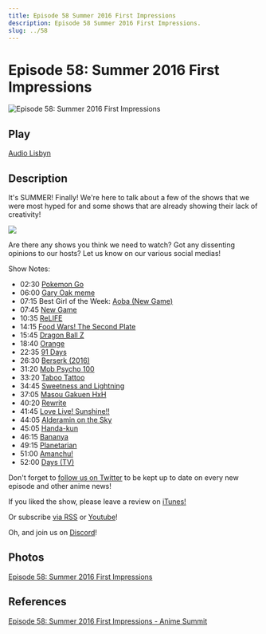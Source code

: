 ```yaml
---
title: Episode 58 Summer 2016 First Impressions
description: Episode 58 Summer 2016 First Impressions.
slug: ../58
---
```


# Episode 58: Summer 2016 First Impressions

![Episode 58: Summer 2016 First Impressions](https://i.imgur.com/r8V2pWY.png)

## Play

[Audio Lisbyn](http://traffic.libsyn.com/ranime/final_58_mixdown.mp3)

## Description

It's SUMMER! Finally! We're here to talk about a few of the shows that we were most hyped for and some shows that are already showing their lack of creativity!

[![](https://i.imgur.com/EPnQc1R.png)](http://traffic.libsyn.com/ranime/final_58_mixdown.mp3)

Are there any shows you think we need to watch? Got any dissenting opinions to our hosts? Let us know on our various social medias!

Show Notes:

*   02:30 [Pokemon Go](https://en.wikipedia.org/wiki/Pok%C3%A9mon_Go)
*   06:00 [Gary Oak meme](http://i.imgur.com/TMMr7vc.jpg)
*   07:15 Best Girl of the Week: [Aoba (New Game)](http://myanimelist.net/character/129052/Aoba_Suzukaze)
*   07:45 [New Game](http://myanimelist.net/anime/31953/New_Game)
*   10:35 [ReLIFE](http://myanimelist.net/anime/30015/ReLIFE?q=rel)
*   14:15 [Food Wars! The Second Plate](http://myanimelist.net/anime/32282/Shokugeki_no_Souma__Ni_no_Sara)
*   15:45 [Dragon Ball Z](http://myanimelist.net/anime/813/Dragon_Ball_Z?q=dragon%20ball%20z)
*   18:40 [Orange](http://myanimelist.net/anime/32729/Orange)
*   22:35 [91 Days](http://myanimelist.net/anime/32998/91_Days)
*   26:30 [Berserk (2016)](http://myanimelist.net/anime/32379/Berserk_2016)
*   31:20 [Mob Psycho 100](http://myanimelist.net/anime/32182/Mob_Psycho_100)
*   33:20 [Taboo Tattoo](http://myanimelist.net/anime/29758/Taboo_Tattoo)
*   34:45 [Sweetness and Lightning](http://myanimelist.net/anime/32828/Amaama_to_Inazuma)
*   37:05 [Masou Gakuen HxH](http://myanimelist.net/anime/31845/Masou_Gakuen_HxH)
*   40:20 [Rewrite](http://myanimelist.net/anime/31716/Rewrite)
*   41:45 [Love Live! Sunshine!!](http://myanimelist.net/anime/32526/Love_Live_Sunshine)
*   44:05 [Alderamin on the Sky](http://myanimelist.net/anime/31764/Nejimaki_Seirei_Senki__Tenkyou_no_Alderamin)
*   45:05 [Handa-kun](http://myanimelist.net/anime/32648/Handa-kun)
*   46:15 [Bananya](http://myanimelist.net/anime/32664/Bananya)
*   49:15 [Planetarian](http://myanimelist.net/anime/33091/Planetarian__Chiisana_Hoshi_no_Yume)
*   51:00 [Amanchu!](http://myanimelist.net/anime/31771/Amanchu)
*   52:00 [Days (TV)](http://myanimelist.net/anime/32494/Days_TV)

Don't forget to [follow us on Twitter](https://twitter.animesummit.net/) to be kept up to date on every new episode and other anime news!

If you liked the show, please leave a review on [iTunes!](http://itunes.animesummit.net/)

Or subscribe [via RSS](http://ranime.libsyn.com/rss) or [Youtube](http://yt.animesummit.net/)!

Oh, and join us on [Discord](http://discord.animesummit.net/)!

## Photos

[Episode 58: Summer 2016 First Impressions](https://i.imgur.com/r8V2pWY.png)

## References

[Episode 58: Summer 2016 First Impressions - Anime Summit](http://animesummit.net/episode-58-summer-2016-first-impressions)